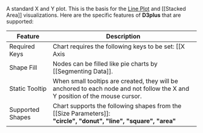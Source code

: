A standard X and Y plot. This is the basis for the [Line Plot](#line) and [[Stacked Area]] visualizations. Here are the specific features of **D3plus** that are supported:

|Feature|Description|
|---|---|
|Required Keys|Chart requires the following keys to be set: [[X Axis|Axis Parameters#x]], [[Y Axis|Axis Parameters#y]]|
|Shape Fill|Nodes can be filled like pie charts by [[Segmenting Data]].|
|Static Tooltip|When small tooltips are created, they will be anchored to each node and not follow the X and Y position of the mouse cursor.|
|Supported Shapes|Chart supports the following shapes from the [[Size Parameters]]:<br>**"circle", "donut", "line", "square", "area"**|
